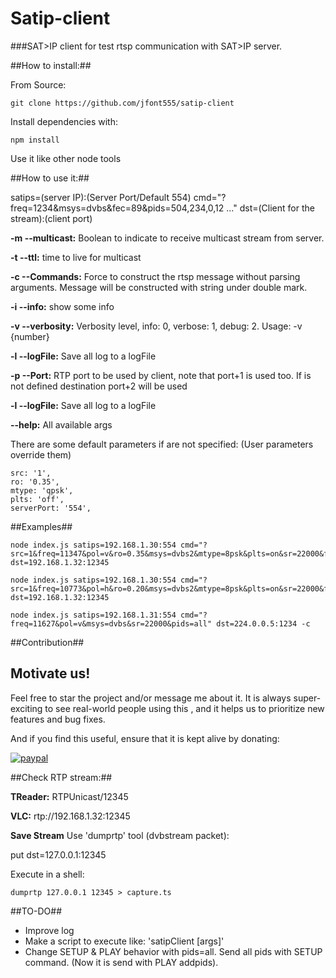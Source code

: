 # Satip-client

###SAT>IP client for test rtsp communication with SAT>IP server.

##How to install:##

From Source:

    git clone https://github.com/jfont555/satip-client

Install dependencies with:

    npm install

Use it like other node tools

##How to use it:##

satips=(server IP):(Server Port/Default 554) cmd="?freq=1234&msys=dvbs&fec=89&pids=504,234,0,12 ..." dst=(Client for the stream):(client port)

**-m --multicast:** Boolean to indicate to receive multicast stream from server.

**-t --ttl:** time to live for multicast

**-c --Commands:** Force to construct the rtsp message without parsing arguments. Message will be constructed with string under double mark.

**-i --info:** show some info

**-v --verbosity:** Verbosity level, info: 0, verbose: 1, debug: 2. Usage: -v {number}

**-l --logFile:** Save all log to a logFile

**-p --Port:** RTP port to be used by client, note that port+1 is used too. If is not defined destination port+2 will be used

**-l --logFile:** Save all log to a logFile

**--help:** All available args

There are some default parameters if are not specified: (User parameters override them)

    src: '1',
    ro: '0.35',
    mtype: 'qpsk',
    plts: 'off',
    serverPort: '554',

##Examples##

    node index.js satips=192.168.1.30:554 cmd="?src=1&freq=11347&pol=v&ro=0.35&msys=dvbs2&mtype=8psk&plts=on&sr=22000&fec=23&pids=0,17,18,6600,6610,6620,6630" dst=192.168.1.32:12345

    node index.js satips=192.168.1.30:554 cmd="?src=1&freq=10773&pol=h&ro=0.20&msys=dvbs2&mtype=8psk&plts=on&sr=22000&fec=34&pids=0,17,18,96,255,259" dst=192.168.1.32:12345

    node index.js satips=192.168.1.31:554 cmd="?freq=11627&pol=v&msys=dvbs&sr=22000&pids=all" dst=224.0.0.5:1234 -c

   ##Contribution##
## Motivate us!
Feel free to star the project and/or message me about it. It is always super-exciting to see real-world people using this , and it helps us to prioritize new features and bug fixes.

And if you find this useful, ensure that it is kept alive by donating:

[![paypal](https://www.paypalobjects.com/en_US/i/btn/btn_donateCC_LG.gif)](https://www.paypal.com/cgi-bin/webscr?cmd=_s-xclick&hosted_button_id=VXA7HVEY2NM8Q)

##Check RTP stream:##

**TReader:** RTPUnicast/12345

**VLC:** rtp://192.168.1.32:12345

**Save Stream** Use 'dumprtp' tool (dvbstream packet):

put dst=127.0.0.1:12345

Execute in a shell:

    dumprtp 127.0.0.1 12345 > capture.ts

##TO-DO##

* Improve log
* Make a script to execute like: 'satipClient [args]'
* Change SETUP & PLAY behavior with pids=all. Send all pids with SETUP command. (Now it is send with PLAY addpids).
